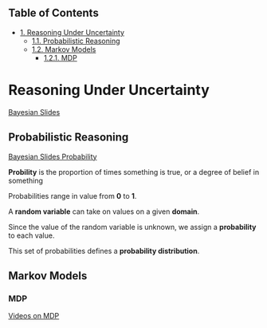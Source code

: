 <div id="table-of-contents">
<h2>Table of Contents</h2>
<div id="text-table-of-contents">
<ul>
<li><a href="#sec-1">1. Reasoning Under Uncertainty</a>
<ul>
<li><a href="#sec-1-1">1.1. Probabilistic Reasoning</a></li>
<li><a href="#sec-1-2">1.2. Markov Models</a>
<ul>
<li><a href="#sec-1-2-1">1.2.1. MDP</a></li>
</ul>
</li>
</ul>
</li>
</ul>
</div>
</div>


# Reasoning Under Uncertainty<a id="sec-1" name="sec-1"></a>

[Bayesian Slides](file:///Users/matt/studyguides/ai_materials/slides/midterm2/bayesian-slides.pdf#page=2)

## Probabilistic Reasoning<a id="sec-1-1" name="sec-1-1"></a>

[Bayesian Slides Probability](file:///Users/matt/studyguides/ai_materials/slides/midterm2/bayesian-slides.pdf#page=11)

**Probility** is the proportion of times something is true, 
or a degree of belief in something

Probabilities range in value from **0** to **1**.

A **random variable** can take on values on a given **domain**.

Since the value of the random variable is unknown, we assign a 
**probability** to each value.

This set of probabilities defines a **probability distribution**.

## Markov Models<a id="sec-1-2" name="sec-1-2"></a>

### MDP<a id="sec-1-2-1" name="sec-1-2-1"></a>

[Videos on MDP](https://aulaglobal.uc3m.es/mod/url/view.php?id=1625904)